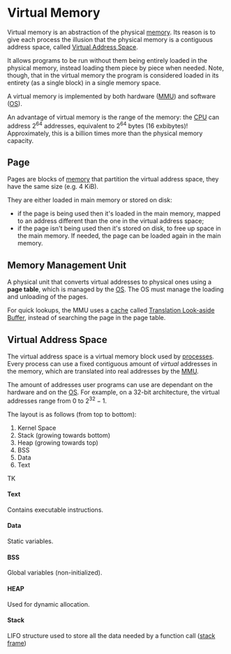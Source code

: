 # Virtual Memory

Virtual memory is an abstraction of the physical [memory](/Systems%20and%20Networking/Unit%201/Architecture/Memory.md). Its reason is to give each process the illusion that the physical memory is a contiguous address space, called [Virtual Address Space](#Virtual%20Address%20Space).

It allows programs to be run without them being entirely loaded in the physical memory, instead loading them piece by piece when needed. Note, though, that in the virtual memory the program is considered loaded in its entirety (as a single block) in a single memory space.

A virtual memory is implemented by both hardware ([MMU](#Memory%20Management%20Unit)) and software ([OS](/Systems%20and%20Networking/Unit%201/Operating%20System/Operating%20System.md)).

An advantage of virtual memory is the range of the memory: the [CPU](/Systems%20and%20Networking/Unit%201/Architecture/CPU.md) can address $2^{64}$ addresses, equivalent to $2^{64}$ bytes (16 exbibytes)! Approximately, this is a billion times more than the physical memory capacity.

## Page

Pages are blocks of [memory](/Systems%20and%20Networking/Unit%201/Architecture/Memory.md) that partition the virtual address space, they have the same size (e.g. 4 KiB).

They are either loaded in main memory or stored on disk:
- if the page is being used then it's loaded in the main memory, mapped to an address different than the one in the virtual address space;
- if the page isn't being used then it's stored on disk, to free up space in the main memory. If needed, the page can be loaded again in the main memory.

## Memory Management Unit

A physical unit that converts virtual addresses to physical ones using a **page table**, which is managed by the [OS](/Systems%20and%20Networking/Unit%201/Operating%20System/Operating%20System.md). The OS must manage the loading and unloading of the pages.

For quick lookups, the MMU uses a [cache](/Systems%20and%20Networking/Unit%201/Architecture/Cache.md) called [Translation Look-aside Buffer](?TK), instead of searching the page in the page table.

## Virtual Address Space

The virtual address space is a virtual memory block used by [processes](/Systems%20and%20Networking/Unit%201/Operating%20System/Process.md). Every process can use a fixed contiguous amount of *virtual* addresses in the memory, which are translated into real addresses by the [MMU](#Memory%20Management%20Unit).

The amount of addresses user programs can use are dependant on the hardware and on the [OS](/Systems%20and%20Networking/Unit%201/Operating%20System/Operating%20System.md). For example, on a 32-bit architecture, the virtual addresses range from $0$ to $2^{32}-1$.

The layout is as follows (from top to bottom):
1. Kernel Space
2. Stack (growing towards bottom)
3. Heap (growing towards top)
4. BSS
5. Data
6. Text

TK

#### Text

Contains executable instructions.

#### Data

Static variables.

#### BSS

Global variables (non-initialized).

#### HEAP

Used for dynamic allocation.

#### Stack

LIFO structure used to store all the data needed by a function call ([stack frame](?TK))
